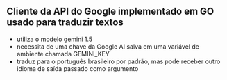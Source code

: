 ## Cliente da API do Google implementado em GO usado para traduzir textos
- utiliza o modelo gemini 1.5
- necessita de uma chave da Google AI salva em uma variável de ambiente chamada GEMINI_KEY
- traduz para o português brasileiro por padrão, mas pode receber outro idioma de saída passado como argumento
